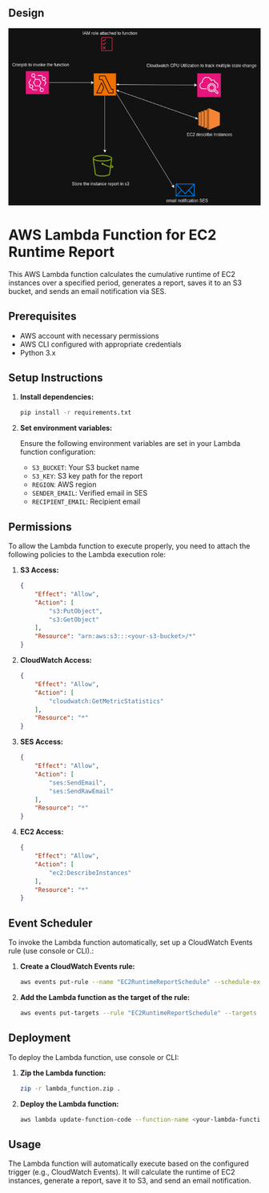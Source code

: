 ## Design
![image](vm-script-scheduler.drawio.png)



# AWS Lambda Function for EC2 Runtime Report

This AWS Lambda function calculates the cumulative runtime of EC2 instances over a specified period, generates a report, saves it to an S3 bucket, and sends an email notification via SES.

## Prerequisites

- AWS account with necessary permissions
- AWS CLI configured with appropriate credentials
- Python 3.x

## Setup Instructions

1. **Install dependencies:**

    ```sh
    pip install -r requirements.txt
    ```

2. **Set environment variables:**

    Ensure the following environment variables are set in your Lambda function configuration:

    - `S3_BUCKET`: Your S3 bucket name
    - `S3_KEY`: S3 key path for the report
    - `REGION`: AWS region
    - `SENDER_EMAIL`: Verified email in SES
    - `RECIPIENT_EMAIL`: Recipient email

## Permissions

To allow the Lambda function to execute properly, you need to attach the following policies to the Lambda execution role:

1. **S3 Access:**

    ```json
    {
        "Effect": "Allow",
        "Action": [
            "s3:PutObject",
            "s3:GetObject"
        ],
        "Resource": "arn:aws:s3:::<your-s3-bucket>/*"
    }
    ```

2. **CloudWatch Access:**

    ```json
    {
        "Effect": "Allow",
        "Action": [
            "cloudwatch:GetMetricStatistics"
        ],
        "Resource": "*"
    }
    ```

3. **SES Access:**

    ```json
    {
        "Effect": "Allow",
        "Action": [
            "ses:SendEmail",
            "ses:SendRawEmail"
        ],
        "Resource": "*"
    }
    ```

4. **EC2 Access:**

    ```json
    {
        "Effect": "Allow",
        "Action": [
            "ec2:DescribeInstances"
        ],
        "Resource": "*"
    }
    ```

## Event Scheduler

To invoke the Lambda function automatically, set up a CloudWatch Events rule (use console or CLI).:

1. **Create a CloudWatch Events rule:**

    ```sh
    aws events put-rule --name "EC2RuntimeReportSchedule" --schedule-expression "cron(35 13 * * ? *)"
    ```

2. **Add the Lambda function as the target of the rule:**

    ```sh
    aws events put-targets --rule "EC2RuntimeReportSchedule" --targets "Id"="1","Arn"="<your-lambda-function-arn>"
    ```

## Deployment
 To deploy the Lambda function, use console or CLI:
1. **Zip the Lambda function:**

    ```sh
    zip -r lambda_function.zip .
    ```

2. **Deploy the Lambda function:**

    ```sh
    aws lambda update-function-code --function-name <your-lambda-function-name> --zip-file fileb://lambda_function.zip
    ```

## Usage

The Lambda function will automatically execute based on the configured trigger (e.g., CloudWatch Events). It will calculate the runtime of EC2 instances, generate a report, save it to S3, and send an email notification.
